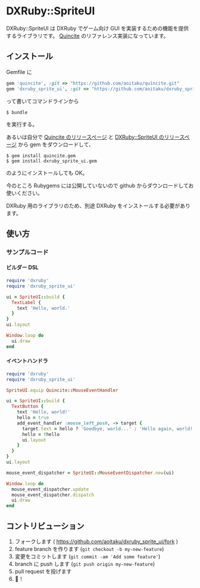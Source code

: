 # DXRuby::SpriteUI

DXRuby::SpriteUI は DXRuby でゲーム向け GUI を実装するための機能を提供するライブラリです。
[Quincite](https://github.com/aoitaku/quincite) のリファレンス実装になっています。


## インストール

Gemfile に

```ruby
gem 'quincite', :git => "https://github.com/aoitaku/quincite.git"
gem 'dxruby_sprite_ui', :git => "https://github.com/aoitaku/dxruby_sprite_ui.git"
```

って書いてコマンドラインから

    $ bundle

を実行する。

あるいは自分で [Quincite のリリースページ](https://github.com/aoitaku/quincite/releases) と [DXRuby::SpriteUI のリリースページ](https://github.com/aoitaku/dxruby_sprite_ui/releases) から gem をダウンロードして、

    $ gem install quincite.gem
    $ gem install dxruby_sprite_ui.gem

のようにインストールしても OK。

今のところ Rubygems には公開していないので github からダウンロードしてお使いください。

DXRuby 用のライブラリのため、別途 DXRuby をインストールする必要があります。


## 使い方

### サンプルコード

#### ビルダー DSL

```ruby
require 'dxruby'
require 'dxruby_sprite_ui'

ui = SpriteUI::build {
  TextLabel {
    text 'Hello, world.'
  }
}
ui.layout

Window.loop do
  ui.draw
end
```

#### イベントハンドラ

```ruby
require 'dxruby'
require 'dxruby_sprite_ui'

SpriteUI.equip Quincite::MouseEventHandler

ui = SpriteUI::build {
  TextButton {
    text 'Hello, world!'
    hello = true
    add_event_handler :mouse_left_push, -> target {
      target.text = hello ? 'Goodbye, world...' : 'Hello again, world!'
      hello = !hello
      ui.layout
    }
  }
}
ui.layout

mouse_event_dispatcher = SpriteUI::MouseEventDispatcher.new(ui)

Window.loop do
  mouse_event_dispatcher.update
  mouse_event_dispatcher.dispatch
  ui.draw
end
```




## コントリビューション

1. フォークします ( https://github.com/aoitaku/dxruby_sprite_ui/fork )
2. feature branch を作ります (`git checkout -b my-new-feature`)
3. 変更をコミットします (`git commit -am 'Add some feature'`)
4. branch に push します (`git push origin my-new-feature`)
5. pull request を投げます
6. 🍣！
